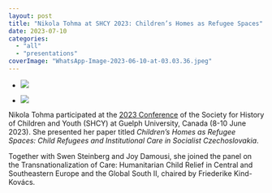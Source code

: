 ```yaml
---
layout: post
title: "Nikola Tohma at SHCY 2023: Children’s Homes as Refugee Spaces"
date: 2023-07-10
categories: 
  - "all"
  - "presentations"
coverImage: "WhatsApp-Image-2023-06-10-at-03.03.36.jpeg"
---
```


- ![](/assets/images/WhatsApp-Image-2023-06-10-at-03.03.36.jpeg)
    
- ![](/assets/images/WhatsApp-Image-2023-06-10-at-03.14.44-1-1024x768.jpeg)
    

Nikola Tohma participated at the [2023 Conference](https://pheedloop.com/EVEDGFFNAGOSA/site/home/) of the Society for History of Children and Youth (SHCY) at Guelph University, Canada (8-10 June 2023). She presented her paper titled _Children’s Homes as Refugee Spaces: Child Refugees and Institutional Care in Socialist Czechoslovakia_.

Together with Swen Steinberg and Joy Damousi, she joined the panel on the Transnationalization of Care: Humanitarian Child Relief in Central and Southeastern Europe and the Global South II, chaired by Friederike Kind-Kovács.
